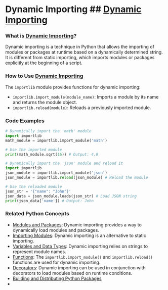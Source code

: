 # Dynamic Importing ## [Dynamic Importing](./../dynamic-importing/)

### What is [Dynamic Importing](./../dynamic-importing/)?
Dynamic importing is a technique in Python that allows the importing of modules or packages at runtime based on a dynamically determined string. It is different from static importing, which imports modules or packages explicitly at the beginning of a script.

### How to Use [Dynamic Importing](./../dynamic-importing/)
The `importlib` module provides functions for dynamic importing:

- `importlib.import_module(module_name)`: Imports a module by its name and returns the module object.
- `importlib.reload(module)`: Reloads a previously imported module.

### Code Examples
```python
# Dynamically import the 'math' module
import importlib
math_module = importlib.import_module('math')

# Use the imported module
print(math_module.sqrt(16)) # Output: 4.0
```

```python
# Dynamically import the 'json' module and reload it
import importlib
json_module = importlib.import_module('json')
json_module = importlib.reload(json_module) # Reload the module

# Use the reloaded module
json_str = '{"name": "John"}'
json_data = json_module.loads(json_str) # Load JSON string
print(json_data['name']) # Output: John
```

### Related Python Concepts

- [Modules and Packages](./../modules-and-packages/): Dynamic importing provides a way to dynamically load modules and packages.
- [Importing Modules](./../importing-modules/): Dynamic importing is an alternative to static importing.
- [Variables and Data Types](./../variables-and-data-types/): Dynamic importing relies on strings to represent module names.
- [Functions](./../functions/): The `importlib.import_module()` and `importlib.reload()` functions are used for dynamic importing.
- [Decorators](./../decorators/): Dynamic importing can be used in conjunction with decorators to load modules based on runtime conditions.
- [Building and Distributing Python Packages](./../building-and-distributing-python-packages/)
- 